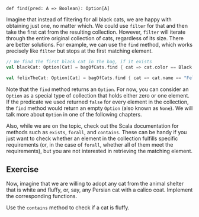 `def find(pred: A => Boolean): Option[A]`

Imagine that instead of filtering for all black cats, we are happy with obtaining just one, no matter which. 
We could use `filter` for that and then take the first cat from the resulting collection. However, `filter` will iterate through the entire original collection of cats, regardless of its size.
There are better solutions. 
For example, we can use the `find` method, which works precisely like `filter` but stops at the first matching element.

```scala
// We find the first black cat in the bag, if it exists
val blackCat: Option[Cat] = bagOfCats.find { cat => cat.color == Black }

val felixTheCat: Option[Cat] = bagOfCats.find { cat => cat.name == "Felix" }
```

Note that the `find` method returns an `Option`. 
For now, you can consider an `Option` as a special type of collection that holds either zero or one element. 
If the predicate we used returned `false` for every element in the collection, the `find` method would return an empty `Option` (also known as `None`). 
We will talk more about `Option` in one of the following chapters.

Also, while we are on the topic, check out the Scala documentation for methods such as `exists`, `forall`, and `contains`. 
These can be handy if you just want to check whether an element in the collection fulfills specific requirements 
(or, in the case of `forall`, whether all of them meet the requirements), but you are not interested in retrieving the matching element.

## Exercise

Now, imagine that we are willing to adopt any cat from the animal shelter that is white and fluffy, or, say, any Persian cat with a calico coat.
Implement the corresponding functions. 

<div class="hint">
  Use the <code>contains</code> method to check if a cat is fluffy.
</div>
